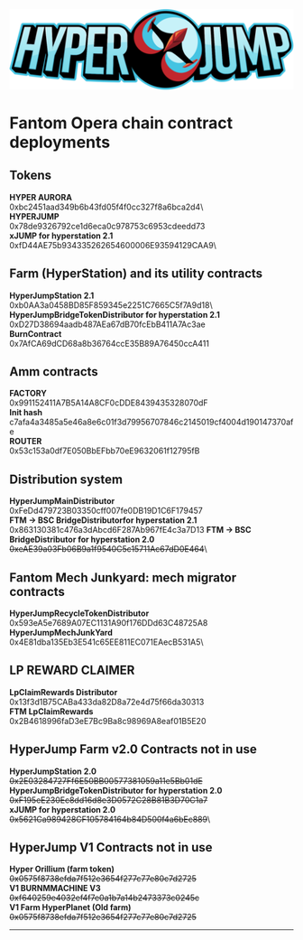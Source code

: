 ![HyperJump Logo](images/hyperjump-logo.svg)

# Fantom Opera chain contract deployments

## Tokens

**HYPER AURORA**\
0xbc2451aad349b6b43fd05f4f0cc327f8a6bca2d4\  
**HYPERJUMP**\
0x78de9326792ce1d6eca0c978753c6953cdeedd73\
**xJUMP for hyperstation 2.1**\
0xfD44AE75b934335262654600006E93594129CAA9\

## Farm (HyperStation) and its utility contracts

**HyperJumpStation 2.1**\
0xb0AA3a0458BD85F859345e2251C7665C5f7A9d18\  
**HyperJumpBridgeTokenDistributor for hyperstation 2.1**\
0xD27D38694aadb487AEa67dB70fcEbB411A7Ac3ae\
**BurnContract**\
0x7AfCA69dCD68a8b36764ccE35B89A76450ccA411

## Amm contracts

**FACTORY**\
0x991152411A7B5A14A8CF0cDDE8439435328070dF\
**Init hash**\
c7afa4a3485a5e46a8e6c01f3d79956707846c2145019cf4004d190147370afe\
**ROUTER** \
0x53c153a0df7E050BbEFbb70eE9632061f12795fB

## Distribution system

**HyperJumpMainDistributor** \
0xFeDd479723B03350cff007fe0DB19D1C6F179457\
**FTM -> BSC BridgeDistributorfor hyperstation 2.1**\
0x863130381c476a3dAbcd6F287Ab967fE4c3a7D13
**FTM -> BSC BridgeDistributor for hyperstation 2.0**\
~~0xeAE39a03Fb06B9a1f9540C5c15711Ac67dD0E464~~\

## Fantom Mech Junkyard: mech migrator contracts

**HyperJumpRecycleTokenDistributor**\
0x593eA5e7689A07EC1131A90f176DDd63C48725A8\
**HyperJumpMechJunkYard**\
0x4E81dba135Eb3E541c65EE811EC071EAecB531A5\

## LP REWARD CLAIMER

**LpClaimRewards Distributor**\
0x13f3d1B75CABa433da82D8a72e4d75f66da30313\
**FTM LpClaimRewards**\
0x2B4618996faD3eE7Bc9Ba8c98969A8eaf01B5E20

## HyperJump Farm v2.0 Contracts not in use

**HyperJumpStation 2.0**\
~~0x2E03284727Ff6E50BB00577381059a11e5Bb01dE~~\
**HyperJumpBridgeTokenDistributor for hyperstation 2.0**\
~~0xF195eE230Ec8dd16d8e3D0572C28B81B3D70C1a7~~\
**xJUMP for hyperstation 2.0**\
~~0x5621Ca989428CF105784164b84D500f4a6bEc889~~\

## HyperJump V1 Contracts not in use

**Hyper Orillium (farm token)**\
~~0x0575f8738efda7f512e3654f277c77e80c7d2725~~\
**V1 BURNMMACHINE V3**\
~~0xf640259e4032ef4f7e0a1b7a14b2473373c0245c~~\
**V1 Farm HyperPlanet (Old farm)**\
~~0x0575f8738efda7f512e3654f277c77e80c7d2725~~

---
